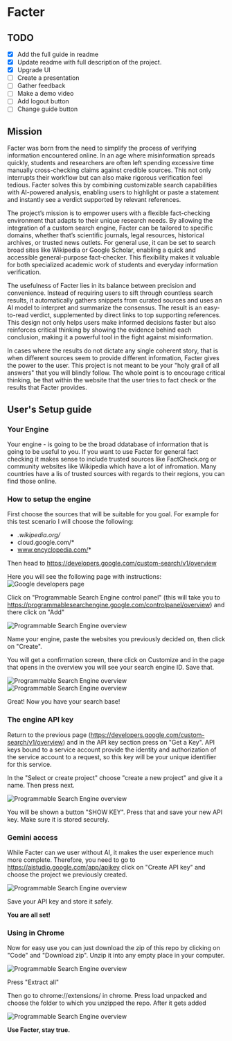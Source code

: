 # Facter

## TODO
- [x] Add the full guide in readme
- [x] Update readme with full description of the project.
- [x] Upgrade UI
- [ ] Create a presentation
- [ ] Gather feedback
- [ ] Make a demo video
- [ ] Add logout button
- [ ] Change guide button

## Mission 

Facter was born from the need to simplify the process of verifying information encountered online. In an age where misinformation spreads quickly, students and researchers are often left spending excessive time manually cross-checking claims against credible sources. This not only interrupts their workflow but can also make rigorous verification feel tedious. Facter solves this by combining customizable search capabilities with AI-powered analysis, enabling users to highlight or paste a statement and instantly see a verdict supported by relevant references.

The project’s mission is to empower users with a flexible fact-checking environment that adapts to their unique research needs. By allowing the integration of a custom search engine, Facter can be tailored to specific domains, whether that’s scientific journals, legal resources, historical archives, or trusted news outlets. For general use, it can be set to search broad sites like Wikipedia or Google Scholar, enabling a quick and accessible general-purpose fact-checker. This flexibility makes it valuable for both specialized academic work of students and everyday information verification.

The usefulness of Facter lies in its balance between precision and convenience. Instead of requiring users to sift through countless search results, it automatically gathers snippets from curated sources and uses an AI model to interpret and summarize the consensus. The result is an easy-to-read verdict, supplemented by direct links to top supporting references. This design not only helps users make informed decisions faster but also reinforces critical thinking by showing the evidence behind each conclusion, making it a powerful tool in the fight against misinformation.

In cases where the results do not dictate any single coherent story, that is when different sources seem to provide different information, Facter gives the power to the user. This project is not meant to be your "holy grail of all answers" that you will blindly follow. The whole point is to encourage critical thinking, be that within the website that the user tries to fact check or the results that Facter provides. 

## User's Setup guide
### Your Engine
Your engine - is going to be the broad ddatabase of information that is going to be useful to you. If you want to use Facter for general fact checking it makes sense to include trusted sources like FactCheck.org or community websites like Wikipedia which have a lot of infromation. Many countries have a lis of trusted sources with regards to their regions, you can find those online.

### How to setup the engine
First choose the sources that will be suitable for you goal. For example for this test scenario I will choose the following:
- *.wikipedia.org/*
- cloud.google.com/*
- www.encyclopedia.com/*

Then head to https://developers.google.com/custom-search/v1/overview

Here you will see the following page with instructions:
![Google developers page](assets/image2.png)


Click on "Programmable Search Engine control panel" (this will take you to https://programmablesearchengine.google.com/controlpanel/overview) and there click on "Add"

![Programmable Search Engine overview](assets/image3.png)

Name your engine, paste the websites you previously decided on, then click on "Create". 

You will get a confirmation screen, there click on Customize and in the page that opens in the overview you will see your search engine ID. Save that.

![Programmable Search Engine overview](assets/image4.png)
![Programmable Search Engine overview](assets/image5.png)

Great! Now you have your search base!

### The engine API key

Return to the previous page (https://developers.google.com/custom-search/v1/overview) and in the API key section press on "Get a Key". API keys bound to a service account provide the identity and authorization of the service account to a request, so this key will be your unique identifier for this service. 

In the "Select or create project" choose "create a new project" and give it a name. Then press next. 
 
![Programmable Search Engine overview](assets/image6.png)

You will be shown a button "SHOW KEY". Press that and save your new API key. Make sure it is stored securely.


### Gemini access

While Facter can we user without AI, it makes the user experience much more complete. Therefore, you need to go to https://aistudio.google.com/app/apikey click on "Create API key" and choose the project we previously created. 

![Programmable Search Engine overview](assets/image7.png)

Save your API key and store it safely. 

**You are all set!** 

### Using in Chrome

Now for easy use you can just download the zip of this repo by clicking on "Code" and "Download zip". Unzip it into any empty place in your computer. 

![Programmable Search Engine overview](assets/image8.png)

Press "Extract all" 

Then go to chrome://extensions/ in chrome. Press load unpacked and choose the folder to which you unzipped the repo. After it gets added 

![Programmable Search Engine overview](assets/image9.png)


**Use Facter, stay true.**

